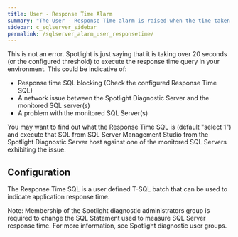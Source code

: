 ```yaml
---
title: User - Response Time Alarm
summary: "The User - Response Time alarm is raised when the time taken for Spotlight to send a simple query to the monitored SQL Server instance, have it processed and get the answer back is more than 20 seconds (or the configured threshold). The Response Time alarm does not tell you where the time is spent; it could be the network or it could be the SQL Server instance is unresponsive."
sidebar: c_sqlserver_sidebar
permalink: /sqlserver_alarm_user_responsetime/
---
```



This is not an error. Spotlight is just saying that it is taking over 20 seconds (or the configured threshold) to execute the response time query in your environment. This could be indicative of:

* Response time SQL blocking (Check the configured Response Time SQL)
* A network issue between the Spotlight Diagnostic Server and the monitored SQL server(s)
* A problem with the monitored SQL Server(s) 

You may want to find out what the Response Time SQL is (default "select 1") and execute that SQL from SQL Server Management Studio from the Spotlight Diagnostic Server host against one of the monitored SQL Servers exhibiting the issue.

## Configuration

The Response Time SQL is a user defined T-SQL batch that can be used to indicate application response time.

Note: Membership of the Spotlight diagnostic administrators group is required to change the SQL Statement used to measure SQL Server response time. For more information, see Spotlight diagnostic user groups.
